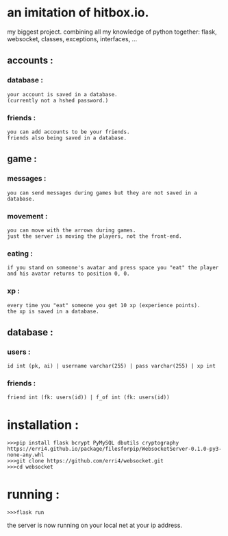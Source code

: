 # an imitation of hitbox.io.
my biggest project. combining all my knowledge of python together: flask, websocket, classes, exceptions, interfaces, ...

## accounts :
### database :
    your account is saved in a database. 
    (currently not a hshed password.)
### friends :
    you can add accounts to be your friends.
    friends also being saved in a database.

## game :
### messages :
    you can send messages during games but they are not saved in a database.
### movement :
    you can move with the arrows during games.
    just the server is moving the players, not the front-end.
### eating :
    if you stand on someone's avatar and press space you "eat" the player and his avatar returns to position 0, 0.
### xp :
    every time you "eat" someone you get 10 xp (experience points).
    the xp is saved in a database.

## database :
### users :
    id int (pk, ai) | username varchar(255) | pass varchar(255) | xp int

### friends :
    friend int (fk: users(id)) | f_of int (fk: users(id))

# installation :
    >>>pip install flask bcrypt PyMySQL dbutils cryptography https://erri4.github.io/package/filesforpip/WebsocketServer-0.1.0-py3-none-any.whl
    >>>git clone https://github.com/erri4/websocket.git
    >>>cd websocket


# running :
    >>>flask run

the server is now running on your local net at your ip address.
